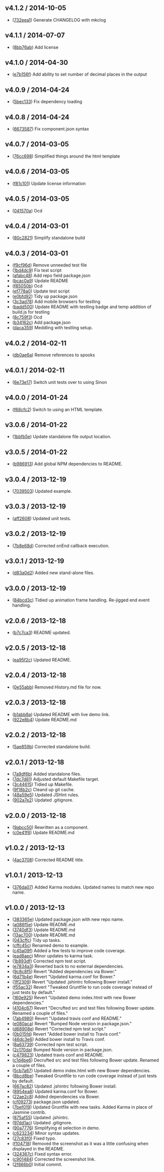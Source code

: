 ## v4.1.2 / 2014-10-05

 * ([732eea1](https://github.com/tanem/tweening-counter/commit/732eea15d8be878052cf47448d658ceb9711b899)) Generate CHANGELOG with mkclog

## v4.1.1 / 2014-07-07

 * ([8bb76ab](https://github.com/tanem/tweening-counter/commit/8bb76ab238fe1833cc994eb473b55cd41efb195f)) Add license

## v4.1.0 / 2014-04-30

 * ([e7b156f](https://github.com/tanem/tweening-counter/commit/e7b156f5bde2dd6e576572bf6c469fc668e25bc1)) Add ability to set number of decimal places in the output

## v4.0.9 / 2014-04-24

 * ([5bec133](https://github.com/tanem/tweening-counter/commit/5bec133e593b99cbc87524024a99aefbe31181a0)) Fix dependency loading

## v4.0.8 / 2014-04-24

 * ([6673587](https://github.com/tanem/tweening-counter/commit/66735875384d3a5ae1d3549462fed6ca6ee59b8f)) Fix component.json syntax

## v4.0.7 / 2014-03-05

 * ([76cc698](https://github.com/tanem/tweening-counter/commit/76cc6985695ac3fee17930da54e279f4e56605dd)) Simplified things around the html template

## v4.0.6 / 2014-03-05

 * ([f81c101](https://github.com/tanem/tweening-counter/commit/f81c101d2bbb1bdb5dc369ea7128e0c7f03f346a)) Update license information

## v4.0.5 / 2014-03-05

 * ([041570a](https://github.com/tanem/tweening-counter/commit/041570acac304f24b6e55fa422fa3b7ab937f556)) Ocd

## v4.0.4 / 2014-03-01

 * ([80c2821](https://github.com/tanem/tweening-counter/commit/80c2821119173c2e791135462f8b8e96f08bc7a8)) Simplify standalone build

## v4.0.3 / 2014-03-01

 * ([f9cf96d](https://github.com/tanem/tweening-counter/commit/f9cf96da33af178c3ecd98d6e636fe8a8ee0f389)) Remove unneeded test file
 * ([1bd4dc9](https://github.com/tanem/tweening-counter/commit/1bd4dc98f39b603c38248b1987d20b9ada43f7c1)) Fix test script
 * ([afabc48](https://github.com/tanem/tweening-counter/commit/afabc48e2a6b047409e6e5013172b45494868a2d)) Add repo field package.json
 * ([bcac0a9](https://github.com/tanem/tweening-counter/commit/bcac0a9cc06bce68388a307ef01228f487f22804)) Update README
 * ([f85050b](https://github.com/tanem/tweening-counter/commit/f85050b47028d9b68af62b38d2c5fea3e5f8679a)) Ocd
 * ([ef778a0](https://github.com/tanem/tweening-counter/commit/ef778a0299b0da74de0af9143fcc917157da4146)) Update test script
 * ([e0bfd92](https://github.com/tanem/tweening-counter/commit/e0bfd925180fb20bbae5425f4c75b93a99b5f568)) Tidy up package.json
 * ([3c3ad78](https://github.com/tanem/tweening-counter/commit/3c3ad78884c85ddcb72c6530560f5587d5dfb3da)) Add mobile browsers for testling
 * ([badd500](https://github.com/tanem/tweening-counter/commit/badd5004a220fa986d1293f7d937ce919ccaae38)) Update README with testling badge and temp addition of build.js for testling
 * ([8c759f3](https://github.com/tanem/tweening-counter/commit/8c759f3254324b6aa0ff6c48d24e49030b1e2cdc)) Ocd
 * ([b34162c](https://github.com/tanem/tweening-counter/commit/b34162cab3a68ca7cd15877f692a30196eb8a865)) Add package.json
 * ([daca359](https://github.com/tanem/tweening-counter/commit/daca359740a2c9cf38092b7e46c777994e6bc906)) Meddling with testling setup.

## v4.0.2 / 2014-02-11

 * ([db0ae6a](https://github.com/tanem/tweening-counter/commit/db0ae6acef3e7761071852f83c0ed5c5d749193c)) Remove references to spooks

## v4.0.1 / 2014-02-11

 * ([6e73e17](https://github.com/tanem/tweening-counter/commit/6e73e17f100fa9ec676e885d5b196aec8472e84c)) Switch unit tests over to using Sinon

## v4.0.0 / 2014-01-24

 * ([f68cfc2](https://github.com/tanem/tweening-counter/commit/f68cfc25a33a3791c2471a420610a62dbc0414f9)) Switch to using an HTML template.

## v3.0.6 / 2014-01-22

 * ([1bbfb5e](https://github.com/tanem/tweening-counter/commit/1bbfb5ebcd96902e092031b87cced831ed9b6cb5)) Update standalone file output location.

## v3.0.5 / 2014-01-22

 * ([b986913](https://github.com/tanem/tweening-counter/commit/b986913a34a18031fccf76aacd6aaa9a60f46457)) Add global NPM dependencies to README.

## v3.0.4 / 2013-12-19

 * ([7039503](https://github.com/tanem/tweening-counter/commit/7039503d1ce56b0a111450bf94660ab6f826ca9b)) Updated example.

## v3.0.3 / 2013-12-19

 * ([aff2608](https://github.com/tanem/tweening-counter/commit/aff26082f2b6d83c82018bc96803fbe8ccaa9cb1)) Updated unit tests.

## v3.0.2 / 2013-12-19

 * ([7b8e68d](https://github.com/tanem/tweening-counter/commit/7b8e68dd4e3c535e083be4fa480f540c44b5f03a)) Corrected onEnd callback execution.

## v3.0.1 / 2013-12-19

 * ([d83a0d2](https://github.com/tanem/tweening-counter/commit/d83a0d20a71373759426a9af0e09fb6d7acb7922)) Added new stand-alone files.

## v3.0.0 / 2013-12-19

 * ([84bcd3c](https://github.com/tanem/tweening-counter/commit/84bcd3cc3a5de0e6205266cb6baa266f00d44a83)) Tidied up animation frame handling. Re-jigged end event handling.

## v2.0.6 / 2013-12-18

 * ([b7c7ca3](https://github.com/tanem/tweening-counter/commit/b7c7ca3b87f5ddc6f23480fca341be34f3248097)) README updated.

## v2.0.5 / 2013-12-18

 * ([ea95f2c](https://github.com/tanem/tweening-counter/commit/ea95f2c1478b53f593a885a7a5bb82208920615a)) Updated README.

## v2.0.4 / 2013-12-18

 * ([0e55abb](https://github.com/tanem/tweening-counter/commit/0e55abb035c057c075d714e8edae55d6de3e95c4)) Removed History.md file for now.

## v2.0.3 / 2013-12-18

 * ([b1abb8a](https://github.com/tanem/tweening-counter/commit/b1abb8aeebef09f8911c11620aa4fa54e8b41966)) Updated README with live demo link.
 * ([922e8b4](https://github.com/tanem/tweening-counter/commit/922e8b4bb26d934bb532002f921975a8a7dae5a5)) Update README.md

## v2.0.2 / 2013-12-18

 * ([5ae859b](https://github.com/tanem/tweening-counter/commit/5ae859b491fcbf3e86aaccda7bc8a2e7eb47ebd4)) Corrected standalone build.

## v2.0.1 / 2013-12-18

 * ([7a9df6b](https://github.com/tanem/tweening-counter/commit/7a9df6b0818e5f9ded08f2cdc6865c525cfef83d)) Added standalone files.
 * ([7dc7d81](https://github.com/tanem/tweening-counter/commit/7dc7d8159e2c036b272cc62ac8da34a28e5027e2)) Adjusted default Makefile target.
 * ([3c44615](https://github.com/tanem/tweening-counter/commit/3c446155fb992497f19574c68c2ee04a2ad9fe64)) Tidied up Makefile.
 * ([9f18b2c](https://github.com/tanem/tweening-counter/commit/9f18b2c290992fafa167dde465b1e2ba3d805f8e)) Cleand up git cache.
 * ([48a59e5](https://github.com/tanem/tweening-counter/commit/48a59e5f90547a13163af71699e61405d3711c09)) Updated JSHint rules.
 * ([902a7e2](https://github.com/tanem/tweening-counter/commit/902a7e2e2e12cc9b4d9c8858ed0d53206f2743f5)) Updated .gitignore.

## v2.0.0 / 2013-12-18

 * ([9abcc50](https://github.com/tanem/tweening-counter/commit/9abcc504929196f8156de4f168bb21197aa6caf3)) Rewritten as a component.
 * ([c0e41f6](https://github.com/tanem/tweening-counter/commit/c0e41f6eeb844f809dc9ef490ab3607b9597d8ca)) Update README.md

## v1.0.2 / 2013-12-13

 * ([4ac3708](https://github.com/tanem/tweening-counter/commit/4ac37088fde624d9b35b6184928130440d108f14)) Corrected README title.

## v1.0.1 / 2013-12-13

 * ([376da07](https://github.com/tanem/tweening-counter/commit/376da07e74271f9ba98452172160a55dca21ca5a)) Added Karma modules. Updated names to match new repo name.

## v1.0.0 / 2013-12-13

 * ([383365e](https://github.com/tanem/tweening-counter/commit/383365e34ba512b4a7eced064407fe60f06ca552)) Updated package.json with new repo name.
 * ([a086f5e](https://github.com/tanem/tweening-counter/commit/a086f5e388dc5214a3e2b534b20446ff0698b08e)) Update README.md
 * ([3740df3](https://github.com/tanem/tweening-counter/commit/3740df3d95f060b54bc1b340747cf852bc2c7f74)) Update README.md
 * ([13ac700](https://github.com/tanem/tweening-counter/commit/13ac7006f49141ae3f4d742daa665af328dd1379)) Update README.md
 * ([043cffc](https://github.com/tanem/tweening-counter/commit/043cffceac592f063394148a7eed44abd8141a4b)) Tidy up tasks.
 * ([cffc45c](https://github.com/tanem/tweening-counter/commit/cffc45c8c04bb429f8ed50e7a73e1cf2b4a814ad)) Renamed demo to example.
 * ([c45a09f](https://github.com/tanem/tweening-counter/commit/c45a09fe1195129feaa975b5cbc3d746e03e2cb3)) Added a few tests to improve code coverage.
 * ([ead8aec](https://github.com/tanem/tweening-counter/commit/ead8aec862ac03e4b0a33d6f373a4d2dd8f58c14)) Minor updates to karma task.
 * ([1b893df](https://github.com/tanem/tweening-counter/commit/1b893df7a54c277e6f5b2e629696e13bc3ef57c6)) Corrected npm test script.
 * ([e7834a3](https://github.com/tanem/tweening-counter/commit/e7834a3fa49c846fbb7b08a2b791d91dc5000c2c)) Reverted back to no external dependencies.
 * ([9c8c8f5](https://github.com/tanem/tweening-counter/commit/9c8c8f5de2cc627336d3b37f266f97e81dc2d693)) Revert "Added dependencies via Bower."
 * ([6d71b4e](https://github.com/tanem/tweening-counter/commit/6d71b4e502fa521324d762e3178cfcf08561f0ad)) Revert "Updated karma.conf for Bower."
 * ([1ff2309](https://github.com/tanem/tweening-counter/commit/1ff2309e6c35e9c898fbf8098a008296ea0d4360)) Revert "Updated .jshintrc following Bower install."
 * ([f55ac32](https://github.com/tanem/tweening-counter/commit/f55ac32ee079ab767c4875bd05f394b2c75bbe6b)) Revert "Tweaked Gruntfile to run code coverage instead of just tests by default."
 * ([160e925](https://github.com/tanem/tweening-counter/commit/160e925a255a4c813f3a5a7d36e3be2fb5e4cc9b)) Revert "Updated demo index.html with new Bower dependencies."
 * ([4104c67](https://github.com/tanem/tweening-counter/commit/4104c67e39657a02f0a874760e496a7817f9417e)) Revert "Decrufted src and test files following Bower update. Renamed a couple of files."
 * ([7ab4980](https://github.com/tanem/tweening-counter/commit/7ab4980eb08e43a5a6922d4e69f77856071f6529)) Revert "Updated travis conf and README."
 * ([e080aca](https://github.com/tanem/tweening-counter/commit/e080aca5e40814bada650c3abd0d20f07b255558)) Revert "Bumped Node version in package.json."
 * ([d68908e](https://github.com/tanem/tweening-counter/commit/d68908e3eccfcccd1e36172c9a71f233184ef9e5)) Revert "Corrected npm test script."
 * ([0b015fd](https://github.com/tanem/tweening-counter/commit/0b015fd81a62b984a16546dc28c8449a4978aa27)) Revert "Added bower install to Travis conf."
 * ([46dc3e6](https://github.com/tanem/tweening-counter/commit/46dc3e656453d56bacef2d8b7db3b535a74dc549)) Added bower install to Travis conf.
 * ([8a63739](https://github.com/tanem/tweening-counter/commit/8a637397df2ab8fef173974aaacb1a7d80c7846f)) Corrected npm test script.
 * ([2c170da](https://github.com/tanem/tweening-counter/commit/2c170dafa3045db14a4ed4947f1460512d3fe386)) Bumped Node version in package.json.
 * ([c479823](https://github.com/tanem/tweening-counter/commit/c4798231448d90468d126f6cf85fd29c57c8bbea)) Updated travis conf and README.
 * ([c1d4be6](https://github.com/tanem/tweening-counter/commit/c1d4be6b97e5e1201badcf919708bad417355f61)) Decrufted src and test files following Bower update. Renamed a couple of files.
 * ([5cb7a67](https://github.com/tanem/tweening-counter/commit/5cb7a67990f74abc3ff2a69727780ca3fdd3ee54)) Updated demo index.html with new Bower dependencies.
 * ([8bcd8be](https://github.com/tanem/tweening-counter/commit/8bcd8be899d2a8b552a57657d29cf2c551c9b9dd)) Tweaked Gruntfile to run code coverage instead of just tests by default.
 * ([667ac82](https://github.com/tanem/tweening-counter/commit/667ac827a7d04d46f72fee366c61e3b4cef3ba11)) Updated .jshintrc following Bower install.
 * ([8954ea8](https://github.com/tanem/tweening-counter/commit/8954ea818ae59b48a169590a43a5c6eb1c173cec)) Updated karma.conf for Bower.
 * ([22ae2c8](https://github.com/tanem/tweening-counter/commit/22ae2c868ca26dee83a320b83937ff4f634fc0a3)) Added dependencies via Bower.
 * ([cf09273](https://github.com/tanem/tweening-counter/commit/cf0927398f4cfeaeeca1d57fad160bdc41df0784)) package.json updated.
 * ([7bef019](https://github.com/tanem/tweening-counter/commit/7bef019a5378927536d3bb42af9dcfe3fcffa8bb)) Updated Gruntfile with new tasks. Added Karma in place of Jasmine contrib.
 * ([875af55](https://github.com/tanem/tweening-counter/commit/875af55c5564182e0e78d267586f9fc1f6705357)) Updated .jshintrc.
 * ([97dd1ac](https://github.com/tanem/tweening-counter/commit/97dd1ac444fde2c7ab3e31102e73c8a93671e74f)) Updated .gitignore.
 * ([90a7776](https://github.com/tanem/tweening-counter/commit/90a777602e889c03ce488a93c2662690a2e321a7)) Simplifying el selection in demo.
 * ([c623234](https://github.com/tanem/tweening-counter/commit/c6232347e0f3b8f34edaa2a5b85fd8f39965ace7)) Minor syntax updates.
 * ([27c83f0](https://github.com/tanem/tweening-counter/commit/27c83f0c32d737ccee6e130ca338730eef4bcb0b)) Fixed typo.
 * ([f104718](https://github.com/tanem/tweening-counter/commit/f104718605a9591c396776c29ba1d1aea58c6d36)) Removed the screenshot as it was a little confusing when displayed in the README.
 * ([324367c](https://github.com/tanem/tweening-counter/commit/324367c6b12eb0d44bf68fca1c08bf82a81a2ff6)) Fixed syntax error.
 * ([c901484](https://github.com/tanem/tweening-counter/commit/c9014846444d5a627363c7e70a59416fcf02fb61)) Corrected the screenshot link.
 * ([2f866b0](https://github.com/tanem/tweening-counter/commit/2f866b0b561be285d5b6f6b23438ea13a372348e)) Initial commit.